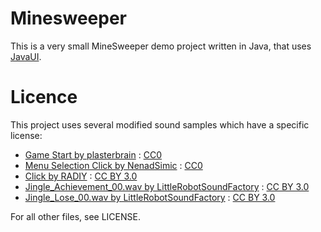 # Minesweeper

This is a very small MineSweeper demo project written in Java, that uses [JavaUI](https://github.com/Delthas/JavaUI).

# Licence

This project uses several modified sound samples which have a specific license:
- [Game Start by plasterbrain](https://freesound.org/people/plasterbrain/sounds/243020/) : [CC0](http://creativecommons.org/publicdomain/zero/1.0/)
- [Menu Selection Click by NenadSimic](https://freesound.org/people/NenadSimic/sounds/171697/) : [CC0](http://creativecommons.org/publicdomain/zero/1.0/)
- [Click by RADIY](https://freesound.org/people/RADIY/sounds/213148/) : [CC BY 3.0](http://creativecommons.org/publicdomain/zero/1.0/)
- [Jingle_Achievement_00.wav by LittleRobotSoundFactory](https://freesound.org/people/LittleRobotSoundFactory/sounds/270404/) : [CC BY 3.0](http://creativecommons.org/publicdomain/zero/1.0/)
- [Jingle_Lose_00.wav by LittleRobotSoundFactory](https://freesound.org/people/LittleRobotSoundFactory/sounds/270467/) : [CC BY 3.0](http://creativecommons.org/publicdomain/zero/1.0/)

For all other files, see LICENSE.